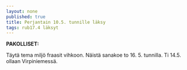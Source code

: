 ```yaml
---
layout: none
published: true
title: Perjantain 10.5. tunnille läksy
tags: rub17.4 läksyt
---
```

**PAKOLLISET:**

Täytä tema miljö fraasit vihkoon. Näistä sanakoe to 16. 5. tunnilla. Ti 14.5. ollaan Virpiniemessä.


